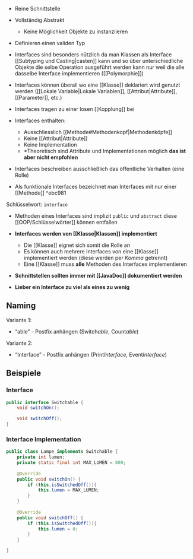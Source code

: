 - Reine Schnittstelle
- Vollständig Abstrakt 
	- Keine Möglichkeit Objekte zu instanziieren 
- Definieren einen validen Typ
- Interfaces sind besonders nützlich da man Klassen als Interface [[Subtyping und Casting|casten]] kann und so über unterschiedliche Objekte die selbe Operation ausgeführt werden kann nur weil die alle dasselbe Interface implementieren ([[Polymorphie]])
- Interfaces können überall wo eine [[Klasse]] deklariert wird genutzt werden ([[Lokale Variable|Lokale Variablen]], [[Attribut|Attribute]], [[Parameter]], etc.)
- Interfaces tragen zu einer losen [[Kopplung]] bei
	
- Interfaces enthalten:
	- Ausschliesslich [[Methode#Methodenkopf|Methodenköpfe]]
	- Keine [[Attribut|Attribute]] 
	- Keine Implementation
	- *Theoretisch sind Attribute und Implementationen möglich **das ist aber nicht empfohlen**

- Interfaces beschreiben ausschließlich das öffentliche Verhalten (eine Rolle)
- Als funktionale Interfaces bezeichnet man Interfaces mit nur einer [[Methode]] ^ebc981

Schlüsselwort: `interface`
- Methoden eines Interfaces sind implizit `public` und `abstract` diese [[OOP/Schlüsselwörter]] können entfallen

- **Interfaces werden von [[Klasse|Klassen]] implementiert**
	- Die [[Klasse]] eignet sich somit die Rolle an
	- Es können auch mehrere Interfaces von eine [[Klasse]] implementiert werden (diese werden per *Komma* getrennt)
	- Eine [[Klasse]] muss **alle** Methoden des Interfaces implementieren
	
- **Schnittstellen sollten immer mit [[JavaDoc]] dokumentiert werden**
- **Lieber ein Interface zu viel als eines zu wenig**

## Naming
Variante 1: 
- “able” - Postfix anhängen (Switch*able*, Count*able*)

Variante 2: 
- “Interface” - Postfix anhängen (Print*Interface*, Event*Interface*)
## Beispiele
### Interface
```java
public interface Switchable {
	void switchOn();

	void switchOff();
}
```

### Interface Implementation
```java
public class Lampe implements Switchable {
	private int lumen; 
	private static final int MAX_LUMEN = 800;
	
	@Override 
	public void switchOn() {
		if (this.isSwitchedOff()){
			this.lumen = MAX_LUMEN;
		}
	}
	
	@Override 
	public void switchOff() {
		if (this.isSwitchedOff()){
			this.lumen = 0;
		}
	}

}
```